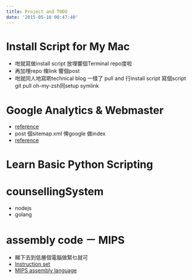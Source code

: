 ```yaml
---
title: Project and TODO
date: '2015-05-10 00:47:40'
---
```


# Install Script for My Mac

- 咁就寫做install script 放埋響個Terminal repo度啦
- 再加埋repo 條link 響個post
- 咁就同人地寫啲technical blog 一樣了 pull and 行install script 寫個script git pull oh-my-zsh同setup symlink

# Google Analytics & Webmaster

- [reference](http://www.google.com/intl/en/webmasters/#utm_source=en-wmxmsg&utm_medium=wmxmsg&utm_campaign=bm&authuser=0) 
- post 個sitemap.xml 俾google 做index
- [reference](http://www.google.com/analytics/learn/setupchecklist.html)

# Learn Basic Python Scripting

# counsellingSystem

- nodejs
- golang

# assembly code － MIPS

- 睇下去到低層個電腦做緊乜就可
- [Instruction set](http://en.wikipedia.org/wiki/ARM_architecture#Instruction_set)
- [MIPS assembly language](http://en.wikipedia.org/wiki/MIPS_instruction_set#MIPS_assembly_language)
